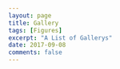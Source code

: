 ```yaml
---
layout: page
title: Gallery
tags: [Figures]
excerpt: "A List of Gallerys"
date: 2017-09-08
comments: false
---    
```

